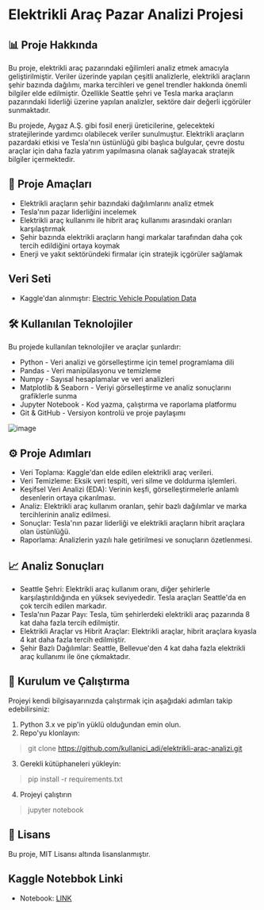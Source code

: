 # Elektrikli Araç Pazar Analizi Projesi
## 📊 Proje Hakkında
Bu proje, elektrikli araç pazarındaki eğilimleri analiz etmek amacıyla geliştirilmiştir. Veriler üzerinde yapılan çeşitli analizlerle, elektrikli araçların şehir bazında dağılımı, marka tercihleri ve genel trendler hakkında önemli bilgiler elde edilmiştir. Özellikle Seattle şehri ve Tesla marka araçların pazarındaki liderliği üzerine yapılan analizler, sektöre dair değerli içgörüler sunmaktadır.

Bu projede, Aygaz A.Ş. gibi fosil enerji üreticilerine, gelecekteki stratejilerinde yardımcı olabilecek veriler sunulmuştur. Elektrikli araçların pazardaki etkisi ve Tesla'nın üstünlüğü gibi başlıca bulgular, çevre dostu araçlar için daha fazla yatırım yapılmasına olanak sağlayacak stratejik bilgiler içermektedir.

## 🚀 Proje Amaçları
- Elektrikli araçların şehir bazındaki dağılımlarını analiz etmek
- Tesla'nın pazar liderliğini incelemek
- Elektrikli araç kullanımı ile hibrit araç kullanımı arasındaki oranları karşılaştırmak
- Şehir bazında elektrikli araçların hangi markalar tarafından daha çok tercih edildiğini ortaya koymak
- Enerji ve yakıt sektöründeki firmalar için stratejik içgörüler sağlamak

## Veri Seti
- Kaggle'dan alınmıştır: [Electric Vehicle Population Data](https://www.kaggle.com/datasets/mariusborel/electric-vhicule-population-data)

## 🛠️ Kullanılan Teknolojiler
Bu projede kullanılan teknolojiler ve araçlar şunlardır:

- Python - Veri analizi ve görselleştirme için temel programlama dili
- Pandas - Veri manipülasyonu ve temizleme
- Numpy - Sayısal hesaplamalar ve veri analizleri
- Matplotlib & Seaborn - Veriyi görselleştirme ve analiz sonuçlarını grafiklerle sunma
- Jupyter Notebook - Kod yazma, çalıştırma ve raporlama platformu
- Git & GitHub - Versiyon kontrolü ve proje paylaşımı

![image](https://github.com/user-attachments/assets/8bdc30dd-94ab-4f3a-ba49-0f45db6e80c2)

## ⚙️ Proje Adımları
- Veri Toplama: Kaggle'dan elde edilen elektrikli araç verileri.
- Veri Temizleme: Eksik veri tespiti, veri silme ve doldurma işlemleri.
- Keşifsel Veri Analizi (EDA): Verinin keşfi, görselleştirmelerle anlamlı desenlerin ortaya çıkarılması.
- Analiz: Elektrikli araç kullanım oranları, şehir bazlı dağılımlar ve marka tercihlerinin analiz edilmesi.
- Sonuçlar: Tesla'nın pazar liderliği ve elektrikli araçların hibrit araçlara olan üstünlüğü.
- Raporlama: Analizlerin yazılı hale getirilmesi ve sonuçların özetlenmesi.

## 📈 Analiz Sonuçları
- Seattle Şehri: Elektrikli araç kullanım oranı, diğer şehirlerle karşılaştırıldığında en yüksek seviyededir. Tesla araçları Seattle'da en çok tercih edilen markadır.
- Tesla'nın Pazar Payı: Tesla, tüm şehirlerdeki elektrikli araç pazarında 8 kat daha fazla tercih edilmiştir.
- Elektrikli Araçlar vs Hibrit Araçlar: Elektrikli araçlar, hibrit araçlara kıyasla 4 kat daha fazla tercih edilmiştir.
- Şehir Bazlı Dağılımlar: Seattle, Bellevue'den 4 kat daha fazla elektrikli araç kullanımı ile öne çıkmaktadır.

## 🔧 Kurulum ve Çalıştırma
Projeyi kendi bilgisayarınızda çalıştırmak için aşağıdaki adımları takip edebilirsiniz:

1. Python 3.x ve pip'in yüklü olduğundan emin olun.
2. Repo'yu klonlayın:
>git clone https://github.com/kullanici_adi/elektrikli-arac-analizi.git
3. Gerekli kütüphaneleri yükleyin:
>pip install -r requirements.txt
4. Projeyi çalıştırın
>jupyter notebook
 
## 📄 Lisans
Bu proje, MIT Lisansı altında lisanslanmıştır.

## Kaggle Notebbok Linki
- Notebook: [LINK](https://www.kaggle.com/code/metinyurdev/electricvehicleanalysisproject)

